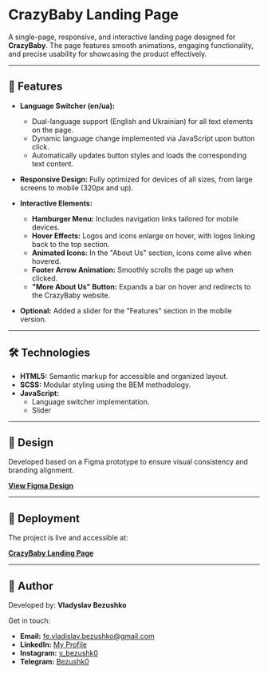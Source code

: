 # **CrazyBaby Landing Page**

A single-page, responsive, and interactive landing page designed for **CrazyBaby**. The page features smooth animations, engaging functionality, and precise usability for showcasing the product effectively.

---

## 🌟 **Features**

- **Language Switcher (en/ua):**
  - Dual-language support (English and Ukrainian) for all text elements on the page.
  - Dynamic language change implemented via JavaScript upon button click.
  - Automatically updates button styles and loads the corresponding text content.

- **Responsive Design:** Fully optimized for devices of all sizes, from large screens to mobile (320px and up).
- **Interactive Elements:**
  - **Hamburger Menu:** Includes navigation links tailored for mobile devices.
  - **Hover Effects:** Logos and icons enlarge on hover, with logos linking back to the top section.
  - **Animated Icons:** In the "About Us" section, icons come alive when hovered.
  - **Footer Arrow Animation:** Smoothly scrolls the page up when clicked.
  - **"More About Us" Button:** Expands a bar on hover and redirects to the CrazyBaby website.
- **Optional:** Added a slider for the "Features" section in the mobile version.

---

## 🛠️ **Technologies**

- **HTML5:** Semantic markup for accessible and organized layout.
- **SCSS:** Modular styling using the BEM methodology.
- **JavaScript:**
  - Language switcher implementation.
  - Slider

---

## 🎨 **Design**

Developed based on a Figma prototype to ensure visual consistency and branding alignment.

[**View Figma Design**](https://www.figma.com/file/Ujp7bCFuvuJlkn8TSbQPSZ/%E2%84%9611-(kickstarter)?node-id=19655%3A33)

---

## 🚀 **Deployment**

The project is live and accessible at:

[**CrazyBaby Landing Page**](https://bezushk0.github.io/CrazyBaby/)

---

## 👤 **Author**

Developed by: **Vladyslav Bezushko**

Get in touch:

- **Email:** fe.vladislav.bezushko@gmail.com 
- **LinkedIn:** [My Profile](https://www.linkedin.com/in/vladislav-bezushko-752595374/)  
- **Instagram:** [v_bezushk0](https://www.instagram.com/v_bezushk0/)  
- **Telegram:** [Bezushk0](https://t.me/Bezushk0)

